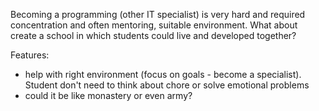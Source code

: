 Becoming a programming (other IT specialist) is very hard and required concentration and often mentoring, suitable environment. What about create a school in which students could live and developed together? 

Features: 
* help with right environment (focus on goals - become a specialist). Student don't need to think about chore or solve emotional problems
* could it be like monastery or even army?
